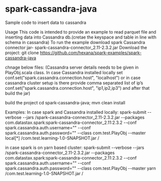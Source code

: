 # spark-cassandra-java
Sample code to insert data to cassandra

Usage
This code is intended to provide an example to read parquet file and inserting data into Cassandra db.(cretae the keyspace and table in line with schema in cassandra)
To run the example download spark Cassandra connector jar-
spark-cassandra-connector_2.11-2.3.2.jar
Download the project:
git clone https://github.com/hexana/spark-examples/spark-cassandra-java

chnage below files:
(Cassandra server details needs to be given in PlayObj.scala class. In case Cassandra installed locally set
conf.set("spark.cassandra.connection.host", "localhost") or in case cassandra cluster setup is there provide comma separated list of ip’s
conf.set("spark.cassandra.connection.host", "ip1,ip2,ip3") and after that build the jar)

build the project
cd spark-cassandra-java; mvn clean install

Examples:
In case spark and Cassandra installed locally:
spark-submit --verbose --jars <folder where Cassandra jar stored>/spark-cassandra-connector_2.11-2.3.2.jar --packages com.datastax.spark:spark-cassandra-connector_2.11:2.3.2 --conf spark.cassandra.auth.username="<cassandra user name>" --conf spark.cassandra.auth.password="<cassandra password>" --class com.test.PlayObj --master local[*] <folder location of project jar>/com.test.learning-1.0-SNAPSHOT.jar <parquet file location>/<parquet file> <keyspace in cassandra> <table name>

in case spark is on yarn based cluster:
spark-submit --verbose --jars <folder where Cassandra jar stored>/spark-cassandra-connector_2.11-2.3.2.jar --packages com.datastax.spark:spark-cassandra-connector_2.11:2.3.2 --conf spark.cassandra.auth.username="<cassandra user name>" --conf spark.cassandra.auth.password="<cassandra password>" --class com.test.PlayObj --master yarn <folder location of project jar>/com.test.learning-1.0-SNAPSHOT.jar <parquet file location>/<parquet file> <keyspace in cassandra> <table name>




